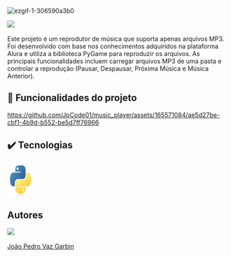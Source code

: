 ![ezgif-1-306590a3b0](https://github.com/JpCode01/music_player/assets/165571084/d64aa343-3902-4426-b9c6-fcf2fa3e7a3b)

<p align="left">
<img loading="lazy" src="https://img.shields.io/badge/STATUS-FINALIZADO-GRAY?style=for-the-badge"/>
</p>

<p style="font-size: 15;">  Este projeto é um reprodutor de música que suporta apenas arquivos MP3. Foi desenvolvido com base nos conhecimentos adquiridos na plataforma Alura e utiliza a biblioteca PyGame para reproduzir os arquivos. As principais funcionalidades incluem carregar arquivos MP3 de uma pasta e controlar a reprodução (Pausar, Despausar, Próxima Música e Música Anterior).
</p>

## 🔨 Funcionalidades do projeto



https://github.com/JpCode01/music_player/assets/165571084/ae5d27be-cbf1-4b9d-b552-be5d7ff76966



## ✔️ Tecnologias
<div style="display: inline_block">
  <img align="center" alt="jp-Python" height="80" width="60" src="https://raw.githubusercontent.com/devicons/devicon/master/icons/python/python-original.svg">



## Autores
<img loading="lazy" src="https://avatars.githubusercontent.com/u/165571084?s=400&u=1ee1c679eda8112d1334f93a326df74fda32ee1d&v=4" width=115>

[João Pedro Vaz Garbin](https://github.com/JpCode01)
